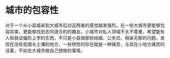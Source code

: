 # 城市的包容性

对于一个从小县城来到大城市后对这两者的感觉越发强烈。在一些大城市更能够包容异类，更能够找到志同道合的的趣友。小城市对私人领域不太不尊重，希望能有人和我谈偏形上学的东西，不只是小县城那些结婚、公务员、相亲无聊的问题。发现在没有氛围与土壤的地方，一些特性的存在就是一种痛苦，与其在小地方痛苦的活着，不如去大城市做自己想做的事情。